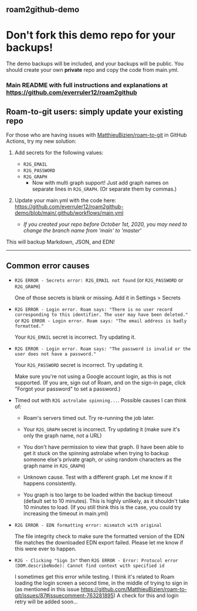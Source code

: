 ## roam2github-demo

# Don't fork this demo repo for your backups!

The demo backups will be included, and your backups will be public. You should create your own **private** repo and copy the code from main.yml.

### **Main README with full instructions and explanations at https://github.com/everruler12/roam2github**

## Roam-to-git users: simply update your existing repo

For those who are having issues with [MatthieuBizien/roam-to-git](https://github.com/MatthieuBizien/roam-to-git/) in GitHub Actions, try my new solution:

1. Add secrets for the following values:

    - `R2G_EMAIL`
    - `R2G_PASSWORD`
    - `R2G_GRAPH`
        - Now with multi graph support! Just add graph names on separate lines in `R2G_GRAPH`. (Or separate them by commas.)
    
2. Update your main.yml with the code here: https://github.com/everruler12/roam2github-demo/blob/main/.github/workflows/main.yml

    - _If you created your repo before October 1st, 2020, you may need to change the branch name from 'main' to 'master'_

This will backup Markdown, JSON, and EDN!

---

## Common error causes

- `R2G ERROR - Secrets error: R2G_EMAIL not found` (or `R2G_PASSWORD` or `R2G_GRAPH`)

    One of those secrets is blank or missing. Add it in Settings > Secrets
    
- `R2G ERROR - Login error. Roam says: "There is no user record corresponding to this identifier. The user may have been deleted."` or `R2G ERROR - Login error. Roam says: "The email address is badly formatted."`

    Your `R2G_EMAIL` secret is incorrect. Try updating it.
    
- `R2G ERROR - Login error. Roam says: "The password is invalid or the user does not have a password."`

    Your `R2G_PASSWORD` secret is incorrect. Try updating it.
    
    Make sure you're not using a Google account login, as this is not supported. (If you are, sign out of Roam, and on the sign-in page, click "Forgot your password" to set a password.)
    
- Timed out with `R2G astrolabe spinning...`. Possible causes I can think of:

    - Roam's servers timed out. Try re-running the job later.

    - Your `R2G_GRAPH` secret is incorrect. Try updating it (make sure it's only the graph name, not a URL)
    
    - You don't have permission to view that graph. (I have been able to get it stuck on the spinning astrolabe when trying to backup someone else's private graph, or using random characters as the graph name in `R2G_GRAPH`)
    
    - Unknown cause. Test with a different graph. Let me know if it happens consistently.
    
    - You graph is too large to be loaded within the backup timeout (default set to 10 minutes). This is highly unlikely, as it shouldn't take 10 minutes to load. (If you still think this is the case, you could try increasing the timeout in main.yml)

- `R2G ERROR - EDN formatting error: mismatch with original`

    The file integrity check to make sure the formatted version of the EDN file matches the downloaded EDN export failed. Please let me know if this were ever to happen.

- `R2G - Clicking "Sign In"` then `R2G ERROR - Error: Protocol error (DOM.describeNode): Cannot find context with specified id`

    I sometimes get this error while testing. I think it's related to Roam loading the login screen a second time, in the middle of trying to sign in (as mentioned in this issue https://github.com/MatthieuBizien/roam-to-git/issues/87#issuecomment-763281895) A check for this and login retry will be added soon...
